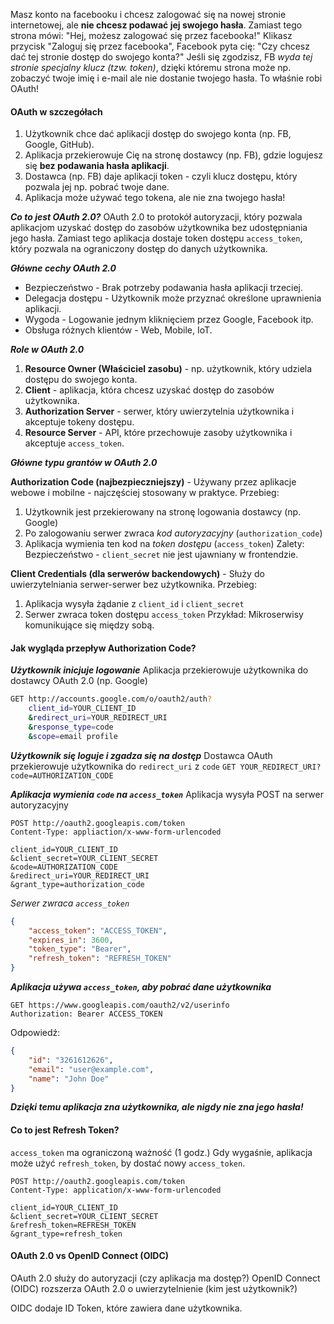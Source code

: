 Masz konto na facebooku i chcesz zalogować się na nowej stronie internetowej, ale **nie chcesz podawać jej swojego hasła**.
Zamiast tego strona mówi:
"Hej, możesz zalogować się przez facebooka!"
Klikasz przycisk "Zaloguj się przez facebooka", Facebook pyta cię:
"Czy chcesz dać tej stronie dostęp do swojego konta?"
Jeśli się zgodzisz, FB *wyda tej stronie specjalny klucz (tzw. token)*, dzięki któremu strona może np. zobaczyć twoje imię i e-mail ale nie dostanie twojego hasła.
To właśnie robi OAuth!

#### OAuth w szczegółach
1. Użytkownik chce dać aplikacji dostęp do swojego konta (np. FB, Google, GitHub).
2. Aplikacja przekierowuje Cię na stronę dostawcy (np. FB), gdzie logujesz się **bez podawania hasła aplikacji**.
3. Dostawca (np. FB) daje aplikacji token - czyli klucz dostępu, który pozwala jej np. pobrać twoje dane.
4. Aplikacja może używać tego tokena, ale nie zna  twojego hasła!

***Co to jest OAuth 2.0?***
OAuth 2.0 to protokół autoryzacji, który pozwala aplikacjom uzyskać dostęp do zasobów użytkownika bez udostępniania jego hasła. Zamiast tego aplikacja dostaje token dostępu `access_token`, który pozwala na ograniczony dostęp do danych użytkownika.

***Główne cechy OAuth 2.0***
- Bezpieczeństwo - Brak potrzeby podawania hasła aplikacji trzeciej.
- Delegacja dostępu - Użytkownik może przyznać określone uprawnienia aplikacji.
- Wygoda - Logowanie jednym kliknięciem przez Google, Facebook itp.
- Obsługa różnych klientów - Web, Mobile, IoT.

***Role w OAuth 2.0***
1. **Resource Owner (Właściciel zasobu)** - np. użytkownik, który udziela dostępu do swojego konta.
2. **Client** - aplikacja, która chcesz uzyskać dostęp do zasobów użytkownika.
3. **Authorization Server** - serwer, który uwierzytelnia użytkownika i akceptuje tokeny dostępu.
4. **Resource Server** - API, które przechowuje zasoby użytkownika i akceptuje `access_token`.

***Główne typu grantów w OAuth 2.0***

**Authorization Code (najbezpieczniejszy)** - Używany przez aplikacje webowe i mobilne - najczęściej stosowany w praktyce.
Przebieg:
1. Użytkownik jest przekierowany na stronę logowania dostawcy (np. Google)
2. Po zalogowaniu serwer zwraca *kod autoryzacyjny* (`authorization_code`)
3. Aplikacja wymienia ten kod na *token dostępu* (`access_token`)
Zalety: Bezpieczeństwo - `client_secret` nie jest ujawniany w frontendzie.

**Client Credentials (dla serwerów backendowych)** - Służy do uwierzytelniania serwer-serwer bez użytkownika.
Przebieg:
1. Aplikacja wysyła żądanie z `client_id` i `client_secret`
2. Serwer zwraca token dostępu `access_token`
Przykład: Mikroserwisy komunikujące się między sobą.

#### Jak wygląda przepływ Authorization Code?

***Użytkownik inicjuje logowanie***
Aplikacja przekierowuje użytkownika do dostawcy OAuth 2.0 (np. Google)
```bash
GET http://accounts.google.com/o/oauth2/auth?
	client_id=YOUR_CLIENT_ID
	&redirect_uri=YOUR_REDIRECT_URI
	&response_type=code
	&scope=email profile
```

***Użytkownik się loguje i zgadza się na dostęp***
Dostawca OAuth przekierowuje użytkownika do `redirect_uri` z `code`
`GET YOUR_REDIRECT_URI?code=AUTHORIZATION_CODE`

***Aplikacja wymienia `code` na `access_token`***
Aplikacja wysyła POST na serwer autoryzacyjny
```http
POST http://oauth2.googleapis.com/token
Content-Type: appliaction/x-www-form-urlencoded

client_id=YOUR_CLIENT_ID 
&client_secret=YOUR_CLIENT_SECRET 
&code=AUTHORIZATION_CODE 
&redirect_uri=YOUR_REDIRECT_URI 
&grant_type=authorization_code
```
*Serwer zwraca `access_token`*
```json
{
	"access_token": "ACCESS_TOKEN",
	"expires_in": 3600,
	"token_type": "Bearer",
	"refresh_token": "REFRESH_TOKEN"
}
```

***Aplikacja używa `access_token`, aby pobrać dane użytkownika***
```http
GET https://www.googleapis.com/oauth2/v2/userinfo
Authorization: Bearer ACCESS_TOKEN
```
Odpowiedź:
```json
{
	"id": "3261612626",
	"email": "user@example.com",
	"name": "John Doe"
}
```
***Dzięki temu aplikacja zna użytkownika, ale nigdy nie zna jego hasła!***

#### Co to jest Refresh Token?
`access_token` ma ograniczoną ważność (1 godz.)
Gdy wygaśnie, aplikacja może użyć `refresh_token`, by dostać nowy `access_token`.
```http
POST http://oauth2.googleapis.com/token
Content-Type: application/x-www-form-urlencoded 

client_id=YOUR_CLIENT_ID
&client_secret=YOUR_CLIENT_SECRET 
&refresh_token=REFRESH_TOKEN 
&grant_type=refresh_token
```

#### OAuth 2.0 vs OpenID Connect (OIDC)
OAuth 2.0 służy do autoryzacji (czy aplikacja ma dostęp?)
OpenID Connect (OIDC) rozszerza OAuth 2.0 o uwierzytelnienie (kim jest użytkownik?)

OIDC dodaje ID Token, które zawiera dane użytkownika.